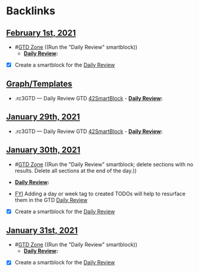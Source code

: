 
# Backlinks
## [February 1st, 2021](<February 1st, 2021.md>)
- #[GTD Zone](<GTD Zone.md>) ((Run the "Daily Review" smartblock))
    - **[Daily Review](<Daily Review.md>):**

- [x] Create a smartblock for the [Daily Review](<Daily Review.md>)

## [Graph/Templates](<Graph/Templates.md>)
- .rc3GTD — Daily Review GTD [42SmartBlock](<42SmartBlock.md>)
            - **[Daily Review](<Daily Review.md>):**

## [January 29th, 2021](<January 29th, 2021.md>)
- .rc3GTD — Daily Review GTD [42SmartBlock](<42SmartBlock.md>)
                    - **[Daily Review](<Daily Review.md>):**

## [January 30th, 2021](<January 30th, 2021.md>)
- #[GTD Zone](<GTD Zone.md>) ((Run the "Daily Review" smartblock; delete sections with no results. Delete all sections at the end of the day.))  
- **[Daily Review](<Daily Review.md>):**

- [FYI](<FYI.md>) Adding a day or week tag to created TODOs will help to resurface them in the GTD [Daily Review](<Daily Review.md>)

- [x] Create a smartblock for the [Daily Review](<Daily Review.md>)

## [January 31st, 2021](<January 31st, 2021.md>)
- #[GTD Zone](<GTD Zone.md>) ((Run the "Daily Review" smartblock))  
    - **[Daily Review](<Daily Review.md>):**

- [x] Create a smartblock for the [Daily Review](<Daily Review.md>)

